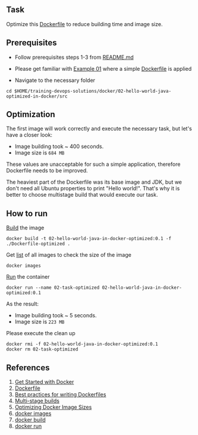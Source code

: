 ## Task
Optimize this [Dockerfile](src/Dockerfile) to reduce building time and image size.

## Prerequisites
- Follow prerequisites steps 1-3 from [README.md](../../README.md)

- Please get familiar with [Example 01](../01-hello-world-java-in-docker/README.md) where a simple [Dockerfile](src/Dockerfile) is applied

- Navigate to the necessary folder
```
cd $HOME/training-devops-solutions/docker/02-hello-world-java-optimized-in-docker/src
```

## Optimization
The first image will work correctly and execute the necessary task, but let's have a closer look: 

* Image building took ~ 400 seconds.
* Image size is `684 MB`

These values are unacceptable for such a simple application, therefore Dockerfile needs to be improved.

The heaviest part of the Dockerfile was its base image and JDK, but we don't need all Ubuntu properties to print "Hello world!". That's why it is better to choose multistage build that would execute our task.

## How to run
[Build](https://docs.docker.com/engine/reference/commandline/build/) the image
```
docker build -t 02-hello-world-java-in-docker-optimized:0.1 -f ./Dockerfile-optimized .
``` 

Get [list](https://docs.docker.com/engine/reference/commandline/images/) of all images to check the size of the image
```
docker images
```
[Run](https://docs.docker.com/engine/reference/commandline/run/) the container
```
docker run --name 02-task-optimized 02-hello-world-java-in-docker-optimized:0.1
```

As the result: 

* Image building took ~ 5 seconds.
* Image size is `223 MB`

Please execute the clean up
```
docker rmi -f 02-hello-world-java-in-docker-optimized:0.1
docker rm 02-task-optimized
```

## References

 1. [Get Started with Docker](https://www.docker.com/get-started/)
 2. [Dockerfile](https://docs.docker.com/engine/reference/builder/#:~:text=A%20Dockerfile%20is%20a%20text,can%20use%20in%20a%20Dockerfile%20.)
 3. [Best practices for writing Dockerfiles](https://docs.docker.com/develop/develop-images/dockerfile_best-practices/)
 4. [Multi-stage builds](https://docs.docker.com/build/building/multi-stage/)
 5. [Optimizing Docker Image Sizes](https://taylor.callsen.me/optimizing-docker-image-size/)
 5. [docker images](https://docs.docker.com/engine/reference/commandline/images/)
 6. [docker build](https://docs.docker.com/engine/reference/commandline/build/)
 7. [docker run](https://docs.docker.com/engine/reference/commandline/run/)
